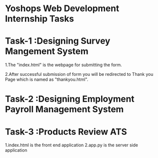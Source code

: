 # Yoshops Web Development Internship Tasks


# Task-1 :Designing Survey Mangement System
1.The "index.html" is the webpage for submitting the form.

2.After successful submission of form you will be redirected to Thank you Page which is named as "thankyou.html".

# Task-2 :Designing Employment Payroll Management System

# Task-3 :Products Review ATS
 1.index.html is the front end application
 2.app.py is the server side application

